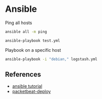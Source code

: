 Ansible
=======
Ping all hosts
```sh
ansible all -m ping
```

```sh
ansible-playbook test.yml
```

Playbook on a specific host
```sh
ansible-playbook -i "debian," logstash.yml
```

References
----------
 - [ansible tutorial](https://serversforhackers.com/an-ansible-tutorial)
 - [packetbeat-deploy](https://github.com/packetbeat/packetbeat-deploy)
